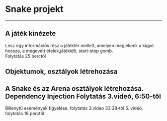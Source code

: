 ﻿# Snake projekt
---

## A játék kinézete
Lesz egy információs rész a játéktér mellett, amelyen megjelenik a kígyó hossza, a megevett ételek,játékidő, start-stop gomb.  
Folytatás 25 perctől

## Objektumok, osztályok létrehozása
A Snake és az Arena osztályok létrehozása. Dependency Injection
Folytatás 3.videó, 6:50-től
---
Billenytű események figyelése, folytatás 3.video 33:38-tól
5. videó, folytatás 18 perctől


